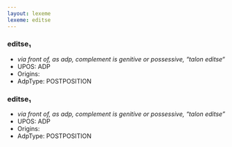```yaml
---
layout: lexeme
lexeme: editse
---
```


###  editse₁

* _via front of, as adp, complement is genitive or possessive, “talon editse“_
* UPOS:  ADP
* Origins: 
* AdpType:  POSTPOSITION


###  editse₁

* _via front of, as adp, complement is genitive or possessive, “talon editse”_
* UPOS:  ADP
* Origins: 
* AdpType:  POSTPOSITION

